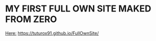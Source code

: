 # MY FIRST FULL OWN SITE MAKED FROM ZERO

[Here:](https://tuturox91.github.io/FullOwnSite/) https://tuturox91.github.io/FullOwnSite/



